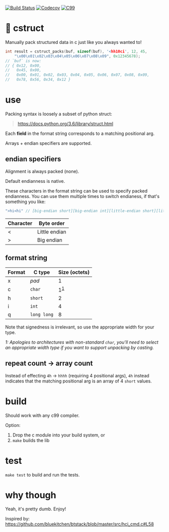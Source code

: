 [![Build Status](https://img.shields.io/travis/noahp/cstruct.svg?style=for-the-badge)](https://travis-ci.org/noahp/cstruct)
[![Codecov](https://img.shields.io/codecov/c/github/noahp/cstruct.svg?style=for-the-badge)](https://codecov.io/gh/noahp/cstruct)
[![C99](https://img.shields.io/badge/language-C99-blue.svg?style=for-the-badge)](http://www.open-std.org/jtc1/sc22/wg14/www/docs/n1256.pdf)
# 🚚 cstruct
Manually pack structured data in c just like you always wanted to!

```c
int result = cstruct_packs(buf, sizeof(buf), '<hh10ci', 12, 45,
    "\x00\x01\x02\x03\x04\x05\x06\x07\x08\x09", 0x12345678);
// `buf` is now:
// { 0x12, 0x00,
//   0x45, 0x00,
//   0x00, 0x01, 0x02, 0x03, 0x04, 0x05, 0x06, 0x07, 0x08, 0x09,
//   0x78, 0x56, 0x34, 0x12 }
```

# use
Packing syntax is loosely a subset of python struct:
> https://docs.python.org/3.6/library/struct.html

Each **field** in the format string corresponds to a matching positional arg.

Arrays + endian specifiers are supported.

## endian specifiers
Alignment is always packed (none).

Default endianness is native.

These characters in the format string can be used to specify packed endianness. You can use them multiple times to switch endianess, if that's something you like:
```c
">hi<hi" // [big-endian short][big-endian int][little-endian short][little-endian int]
```

| Character | Byte order   |
|-----------|--------------|
|<          |Little endian |
|>          |Big endian    |

## format string
| Format | C type    | Size (octets)             |
|--------|-----------|---------------------------|
|x       |*pad*      |1                          |
|c       |`char`     |1<sup>[1](#weirdChar)</sup>|
|h       |`short`    |2                          |
|i       |`int`      |4                          |
|q       |`long long`|8                          |

Note that signedness is irrelevant, so use the appropriate width for your type.

*<a name="weirdChar">1</a>: Apologies to architectures with non-standard `char`, you'll need to select an appropriate width type if you want to support unpacking by casting.*

## repeat count -> array count
Instead of effecting `4h` -> `hhhh` (requiring 4 positional args), `4h` instead indicates that the matching positional arg is an array of 4 `short` values.

# build
Should work with any c99 compiler.

Option:
1. Drop the c module into your build system, or
2. `make` builds the lib

# test
`make test` to build and run the tests.

# why though
Yeah, it's pretty dumb. Enjoy!

Inspired by: https://github.com/bluekitchen/btstack/blob/master/src/hci_cmd.c#L58
